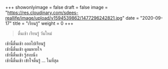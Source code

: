 +++
showonlyimage = false
draft = false
image = "https://res.cloudinary.com/sdees-reallife/image/upload/v1594539862/1477296242821.jpg"
date = "2020-09-17"
title = "เรียนรู้"
weight = 0
+++
> ตื่นเช้า เรียนรู้ วันใหม่

เช้านี้ตื่นเช้า ออกไปเรียนรู้\
เช้านี้ตื่นเช้า ดูลมหายใจ\
เช้านี้ตื่นเช้า รู้สงบนิ่ง\
เช้านี้ตื่นเช้า เข้าใจตื่นรู้ ... ในทึ่สุด
